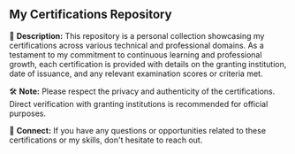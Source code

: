 ## My Certifications Repository

📜 **Description:** 
This repository is a personal collection showcasing my certifications across various technical and professional domains. As a testament to my commitment to continuous learning and professional growth, each certification is provided with details on the granting institution, date of issuance, and any relevant examination scores or criteria met.

🛠️ **Note:** 
Please respect the privacy and authenticity of the certifications. Direct verification with granting institutions is recommended for official purposes.

🔗 **Connect:** 
If you have any questions or opportunities related to these certifications or my skills, don't hesitate to reach out.
